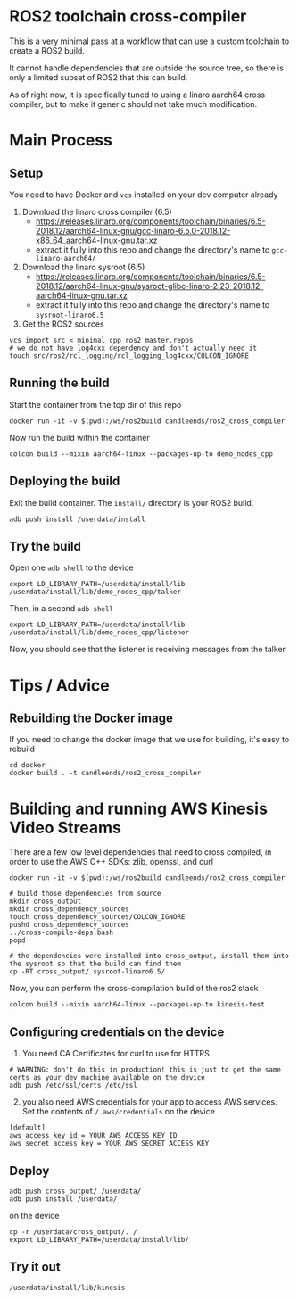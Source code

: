 # ROS2 toolchain cross-compiler

This is a very minimal pass at a workflow that can use a custom toolchain to create a ROS2 build.

It cannot handle dependencies that are outside the source tree, so there is only a limited subset of ROS2 that this can build.

As of right now, it is specifically tuned to using a linaro aarch64 cross compiler, but to make it generic should not take much modification.

# Main Process

## Setup

You need to have Docker and `vcs` installed on your dev computer already

1. Download the linaro cross compiler (6.5)
    * https://releases.linaro.org/components/toolchain/binaries/6.5-2018.12/aarch64-linux-gnu/gcc-linaro-6.5.0-2018.12-x86_64_aarch64-linux-gnu.tar.xz
    * extract it fully into this repo and change the directory's name to `gcc-linaro-aarch64/`
1. Download the linaro sysroot (6.5)
    *  https://releases.linaro.org/components/toolchain/binaries/6.5-2018.12/aarch64-linux-gnu/sysroot-glibc-linaro-2.23-2018.12-aarch64-linux-gnu.tar.xz
    *  extract it fully into this repo and change the directory's name to `sysroot-linaro6.5`
1. Get the ROS2 sources

```
vcs import src < minimal_cpp_ros2_master.repos
# we do not have log4cxx dependency and don't actually need it
touch src/ros2/rcl_logging/rcl_logging_log4cxx/COLCON_IGNORE
```

## Running the build

Start the container from the top dir of this repo

```
docker run -it -v $(pwd):/ws/ros2build candleends/ros2_cross_compiler
```

Now run the build within the container

```
colcon build --mixin aarch64-linux --packages-up-to demo_nodes_cpp
```

## Deploying the build

Exit the build container. The `install/` directory is your ROS2 build.

```
adb push install /userdata/install
```

## Try the build

Open one `adb shell` to the device

```
export LD_LIBRARY_PATH=/userdata/install/lib
/userdata/install/lib/demo_nodes_cpp/talker
```

Then, in a second `adb shell`

```
export LD_LIBRARY_PATH=/userdata/install/lib
/userdata/install/lib/demo_nodes_cpp/listener
```

Now, you should see that the listener is receiving messages from the talker.

# Tips / Advice

## Rebuilding the Docker image

If you need to change the docker image that we use for building, it's easy to rebuild

```
cd docker
docker build . -t candleends/ros2_cross_compiler
```

# Building and running AWS Kinesis Video Streams

There are a few low level dependencies that need to cross compiled, in order to use the AWS C++ SDKs: zlib, openssl, and curl

```
docker run -it -v $(pwd):/ws/ros2build candleends/ros2_cross_compiler

# build those dependencies from source
mkdir cross_output
mkdir cross_dependency_sources
touch cross_dependency_sources/COLCON_IGNORE
pushd cross_dependency_sources
../cross-compile-deps.bash
popd

# the dependencies were installed into cross_output, install them into the sysroot so that the build can find them
cp -RT cross_output/ sysroot-linaro6.5/
```

Now, you can perform the cross-compilation build of the ros2 stack

```
colcon build --mixin aarch64-linux --packages-up-to kinesis-test
```

## Configuring credentials on the device
1. You need CA Certificates for curl to use for HTTPS.

```
# WARNING: don't do this in production! this is just to get the same certs as your dev machine available on the device
adb push /etc/ssl/certs /etc/ssl
```

2. you also need AWS credentials for your app to access AWS services. Set the contents of `/.aws/credentials` on the device

```
[default]
aws_access_key_id = YOUR_AWS_ACCESS_KEY_ID
aws_secret_access_key = YOUR_AWS_SECRET_ACCESS_KEY
```

## Deploy

```
adb push cross_output/ /userdata/
adb push install /userdata/
```

on the device
```
cp -r /userdata/cross_output/. /
export LD_LIBRARY_PATH=/userdata/install/lib/
```

## Try it out

```
/userdata/install/lib/kinesis
```
